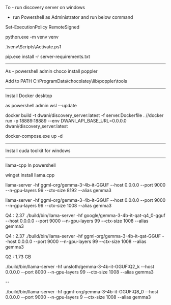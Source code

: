 To - run discovery server on windows


- run Powershell as Administrator and run below command

Set-ExecutionPolicy RemoteSigned

python.exe -m venv venv

.\venv\Scripts\Activate.ps1

pip.exe install -r server-requirements.txt


---
As - powershell admin
choco install poppler


Add to PATH
C:\ProgramData\chocolatey\lib\poppler\tools


---

Install Docker desktop

as powershell admin
wsl --update

 docker build -t dwani/discovery_server:latest -f server.Dockerfile .
//docker run -p 18889:18889 --env DWANI_API_BASE_URL=0.0.0.0 dwani/discovery_server:latest

docker-compose.exe up -d

---

Install cuda toolkit for windows


---
llama-cpp
In powershell

winget install llama.cpp


llama-server -hf ggml-org/gemma-3-4b-it-GGUF --host 0.0.0.0 --port 9000 --n-gpu-layers 99 --ctx-size 8192 --alias gemma3 


llama-server -hf ggml-org/gemma-3-4b-it-GGUF --host 0.0.0.0 --port 9000 --n-gpu-layers 99 --ctx-size 1008 --alias gemma3 


Q4 : 2.37
./build/bin/llama-server -hf google/gemma-3-4b-it-qat-q4_0-gguf --host 0.0.0.0 --port 9000 --n-gpu-layers 99 --ctx-size 1008 --alias gemma3


Q4 : 2.37
./build/bin/llama-server -hf ggml-org/gemma-3-4b-it-qat-GGUF --host 0.0.0.0 --port 9000 --n-gpu-layers 99 --ctx-size 1008 --alias gemma3


Q2 :   1.73 GB

./build/bin/llama-server -hf unsloth/gemma-3-4b-it-GGUF:Q2_k --host 0.0.0.0 --port 8000 --n-gpu-layers 99 --ctx-size 1008 --alias gemma3


--


./build/bin/llama-server -hf ggml-org/gemma-3-4b-it-GGUF:Q8_0 --host 0.0.0.0 --port 9000 --n-gpu-layers 9 --ctx-size 1008 --alias gemma3

